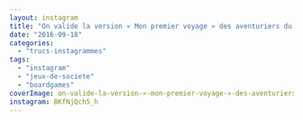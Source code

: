 ```yaml
---
layout: instagram
title: "On valide la version « Mon premier voyage » des aventuriers du rail :)"
date: "2016-09-18"
categories: 
  - "trucs-instagrammes"
tags: 
  - "instagram"
  - "jeux-de-societe"
  - "boardgames"
coverImage: on-valide-la-version-«-mon-premier-voyage-»-des-aventuriers-du-rail.jpg
instagram: BKfNjQch5_h
---
```

